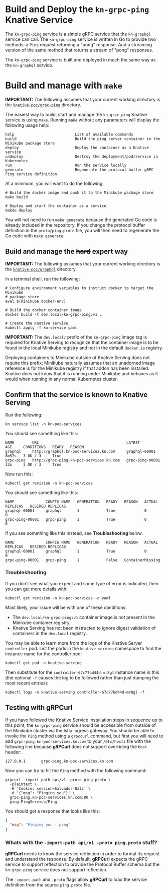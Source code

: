 # Build and Deploy the `kn-grpc-ping` Knative Service

The `kn-grpc-ping` service is a simple gRPC service that the `kn-graphql` service can call. The `kn-grpc-ping` service 
is written in Go to provide two methods: a `Ping` request returning  a "pong" response. And a streaming version of the
same method that returns a stream of "pong" responses.

The `kn-grpc-ping` service is built and deployed in much the same way as the `kn-graphql` service. 

# Build and manage with `make`

**IMPORTANT:** The following assumes that your current working directory is the [`knative-poc/grpc-ping`](../grpc-ping)
directory.

The easiest way to build, start and manage the `kn-grpc-ping` Knative service is using `make`. Running `make` without any
parameters will display the following usage help:

```text
help                           List of available commands
build                          Build the ping server container in the Minikube package store
deploy                         Deploy the container as a Knative service
undeploy                       Destroy the deployment/pod/service in Kubernetes
run                            Run the service locally
generate                       Regenerate the protocol buffer gRPC Ping service definition
```

At a minimum, you will want to do the following:

```shell
# Build the docker image and push it to the Minikube package store 
make build

# Deploy and start the container as a service
makde deploy
```

You will not need to run `make generate` because the generated Go code is already included in the repository. If you 
change the protocol buffer definition in the `proto/ping.proto` file, you will then need to regenerate the Go code with
`make generate`.

## Build and manage the ~~hard~~ expert way

**IMPORTANT:** The following assumes that your current working directory is the [`knative-poc/graphql`](../kn-grpc-ping)
directory.

In a terminal shell, run the following:

```shell
# Configure environment variables to instruct docker to target the Minikube
# package store
eval $(minikube docker-env)

# Build the docker container image
docker build -t dev.local/kn-grpc-ping:v1 .

# Create the Knative service  
kubectl apply -f kn-service.yaml
```

**IMPORTANT:** The `dev.local/` prefix of the `kn-grpc-ping` image tag is required for Knative Serving to recognize
that the container image is to be found in the local Minikube registry and not in the default `docker.io` registry.

Deploying containers to Minikube outside of Knative Serving does not require this prefix; Minikube naturally assumes
that an unadorned image reference is for the Minikube registry if that addon has been installed. Knative does not
know that it is running under Minikube and behaves as it would when running in any normal Kubernetes cluster.

## Confirm that the service is known to Knative Serving

Run the following:

```shell
kn service list -n kn-poc-services
```

You should see something like this:

```text
NAME        URL                                       LATEST            AGE     CONDITIONS   READY   REASON
graphql     http://graphql.kn-poc-services.kn.com     graphql-00001     8m57s   3 OK / 3     True
grpc-ping   http://grpc-ping.kn-poc-services.kn.com   grpc-ping-00001   33s     3 OK / 3     True
```

Now run this:

```shell
kubectl get revision -n kn-poc-services
```

You should see something like this:

```text
NAME              CONFIG NAME   GENERATION   READY   REASON   ACTUAL REPLICAS   DESIRED REPLICAS
graphql-00001     graphql       1            True             0                 0
grpc-ping-00001   grpc-ping     1            True             0                 0
```

If you see something like this instead, see **Troubleshooting** below.

```text
NAME              CONFIG NAME   GENERATION   READY   REASON   ACTUAL REPLICAS   DESIRED REPLICAS
graphql-00001     graphql       1            True             0                 0
grpc-ping-00001   grpc-ping     1            False   ContainerMissing
```

### Troubleshooting

If you don't see what you expect and some type of error is indicated, then you can get more details with:

```shell
kubectl get revision -n kn-poc-services -o yaml
```

Most likely, your issue will be with one of these conditions:

* The `dev.local/kn-grpc-ping:v1` container image is not present in the Minikube container registry.
* Knative Serving has not been instructed to ignore digest validation of containers in the `dev.local` registry.

You may be able to learn more from the logs of the Knative Server `controller` pod. List the pods in the `knative-serving`
namespace to find the instance name for the controller pod:

```shell
kubectl get pod -n knative-serving
```

Then substitute for the `controller-67c77bd44d-mr8gl` instance name in this (the optional `-f` causes the log to be followed rather
than just dumping the most recent entries):

```shell
kubectl logs -n knative-serving controller-67c77bd44d-mr8gl -f
```

## Testing with gRPCurl

If you have followed the Knative Service installation steps in sequence up to this point, the `kn-grpc-ping` service 
should be accessible from outside of the Minikube cluster via the Istio ingress gateway. You should be able to invoke
the `Ping` method using a `grpccurl` command, but first you will need to add `grpc-ping.kn-poc-services.kn.com` to
your `/etc/hosts` file with the following line because **gRPCurl** does not support overriding the `Host` header:

```text
127.0.0.1       grpc-ping.kn-poc-services.kn.com
```

Now you can try to hit the `Ping` method with the following command:

```shell
grpcurl -import-path api/v1 -proto ping.proto \
  -plaintext \
  -H 'Cookie: session=Salvador-Dali' \
  -d '{"msg": "Pinging you"}' \
  grpc-ping.kn-poc-services.kn.com:80 \
  ping.PingService/Ping
```

You should get a response that looks like this:

```json
{
  "msg": "Pinging you - pong"
}
```

### Whats with the `-import-path api/v1 -proto ping.proto` stuff?

**gRPCurl** needs to know the service definition in order to format its request and understand the response. By default,
**gRPCurl** expects the gRPC service to support reflection to provide the Protocol Buffer schema but the `kn-grpc-ping`
service does not support reflection. 

The `-import-path` and `-proto` flags allow **gRPCurl** to load the service definition from the source `ping.proto` file.


